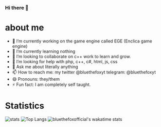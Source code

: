 ### Hi there 👋


# about me



- 🔭 I’m currently working on the game engine called EGE (Enclica game engine)
- 🌱 I’m currently learning nothing
- 👯 I’m looking to collaborate on c++ work to learn and grow.
- 🤔 I’m looking for help with php, c++, c#, html, js, css
- 💬 Ask me about literally anything
- 📫 How to reach me: my twitter @bluethefoxyt telegram: @bluethefoxyt
- 😄 Pronouns: they/them
- ⚡ Fun fact: I am completely self taught.

# Statistics 

![stats](https://github-readme-stats.vercel.app/api?username=bluethefoxofficial&show_icons=true)
![Top Langs](https://github-readme-stats.vercel.app/api/top-langs/?username=bluethefoxofficial&langs_count=8)
![bluethefoxofficial's wakatime stats](https://github-readme-stats.vercel.app/api/wakatime?username=bluethefoxofficial)
